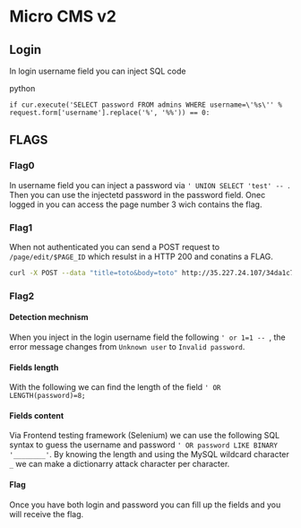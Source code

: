 # Micro CMS v2

## Login

In login username field you can inject SQL code

python
```
if cur.execute('SELECT password FROM admins WHERE username=\'%s\'' % request.form['username'].replace('%', '%%')) == 0:
```

## FLAGS

### Flag0

In username field you can inject a password via `' UNION SELECT 'test' -- `. Then you can use the injectetd password in the password field. Onec logged in you can access the page number 3 wich contains the flag.

### Flag1

When not authenticated you can send a POST request to `/page/edit/$PAGE_ID` which resulst in a HTTP 200 and conatins a FLAG.

```bash
curl -X POST --data "title=toto&body=toto" http://35.227.24.107/34da1c76ad/page/edit/1
```

### Flag2

#### Detection mechnism

When you inject in the login username field the following `' or 1=1 -- `, the error message changes from `Unknown user` to `Invalid password`.

#### Fields length

With the following we can find the length of the field `' OR LENGTH(password)=8;`

#### Fields content

Via Frontend testing framework (Selenium) we can use the following SQL syntax to guess the username and password `' OR password LIKE BINARY '________'`. By knowing the length and using the MySQL wildcard character `_` we can make a dictionarry attack character per character.

#### Flag

Once you have both login and password you can fill up the fields and you will receive the flag.
